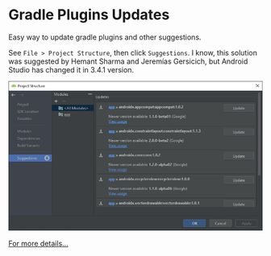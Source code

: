 # Gradle Plugins Updates

Easy way to update gradle plugins and other suggestions. 

See `File > Project Structure`, then click `Suggestions`. I know, this solution was suggested by Hemant Sharma and Jeremías Gersicich, but Android Studio has changed it in 3.4.1 version.

![Android Studio Suggestions](./assets/suggestions.png)


<a href="https://stackoverflow.com/a/56836855/7626331">For more details...</a>